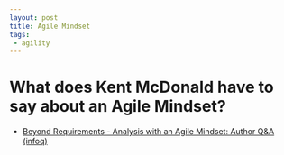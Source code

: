 ```yaml
---
layout: post
title: Agile Mindset
tags: 
 - agility
---
```


# What does Kent McDonald have to say about an Agile Mindset?

- [Beyond Requirements - Analysis with an Agile Mindset: Author Q&A (infoq)](http://www.infoq.com/articles/beyond-requirements-mcdonald)

